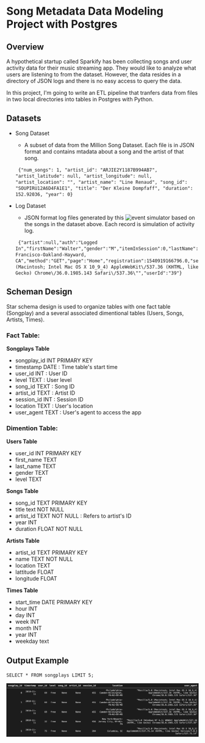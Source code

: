 # Song Metadata Data Modeling Project with Postgres 

## Overview

A hypothetical startup called Sparkify has been collecting songs and user activity data for their music streaming app. They would like to analyze what users are listening to from the dataset. However, the data resides in a directory of JSON logs and there is no easy access to query the data. 

In this project, I'm going to write an ETL pipeline that tranfers data from files in two local directories into tables in Postgres with Python. 


## Datasets
- Song Dataset
    - A subset of data from the Million Song Dataset. Each file is in JSON format and contains mtadata about a song and the artist of that song. 
    ```
     {"num_songs": 1, "artist_id": "ARJIE2Y1187B994AB7", "artist_latitude": null, "artist_longitude": null, "artist_location": "", "artist_name": "Line Renaud", "song_id": "SOUPIRU12A6D4FA1E1", "title": "Der Kleine Dompfaff", "duration": 152.92036, "year": 0}
    ```

- Log Dataset 
    - JSON format log files generated by this ![event simulator](https://github.com/Interana/eventsim) based on the songs in the dataset above. Each record is simulation of activity log. 
    ```
     {"artist":null,"auth":"Logged In","firstName":"Walter","gender":"M","itemInSession":0,"lastName":"Frye","length":null,"level":"free","location":"San Francisco-Oakland-Hayward, CA","method":"GET","page":"Home","registration":1540919166796.0,"sessionId":38,"song":null,"status":200,"ts":1541105830796,"userAgent":"\"Mozilla\/5.0 (Macintosh; Intel Mac OS X 10_9_4) AppleWebKit\/537.36 (KHTML, like Gecko) Chrome\/36.0.1985.143 Safari\/537.36\"","userId":"39"}
    ```

## Scheman Design 

Star schema design is used to organize tables with one fact table (Songplay) and a several associated dimentional tables (Users, Songs, Artists, Times). 

### Fact Table: 
**Songplays Table**
 * songplay_id INT PRIMARY KEY 
 * timestamp DATE : Time table's start time 
 * user_id INT : User ID 
 * level TEXT : User level 
 * song_id TEXT : Song ID 
 * artist_id TEXT : Artist ID 
 * session_id INT : Session ID 
 * location TEXT : User's location  
 * user_agent TEXT : User's agent to access the app 


### Dimention Table:
**Users Table**
 * user_id INT PRIMARY KEY
 * first_name TEXT 
 * last_name TEXT
 * gender TEXT
 * level TEXT 

**Songs Table**
 * song_id TEXT PRIMARY KEY 
 * title text NOT NULL
 * artist_id TEXT NOT NULL : Refers to artist's ID
 * year INT
 * duration FLOAT NOT NULL

**Artists Table**
 * artist_id TEXT PRIMARY KEY
 * name TEXT NOT NULL
 * location TEXT
 * lattitude FLOAT
 * longitude FLOAT

**Times Table** 
 * start_time DATE PRIMARY KEY
 * hour INT 
 * day INT 
 * week INT 
 * month INT
 * year INT 
 * weekday text
 
## Output Example 
```
SELECT * FROM songplays LIMIT 5;
```
![query-output](https://github.com/ArataKagan/Postgres-Data-Modeling/blob/main/query1.png)
